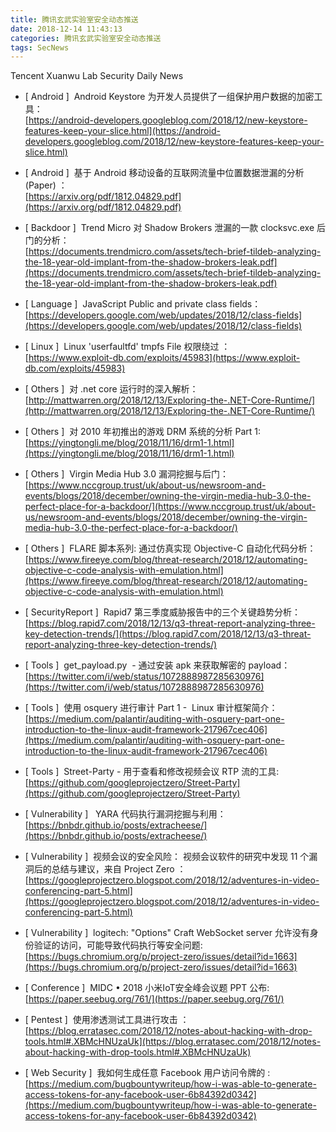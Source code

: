 ```yaml
---
title: 腾讯玄武实验室安全动态推送
date: 2018-12-14 11:43:13
categories: 腾讯玄武实验室安全动态推送
tags: SecNews
---
```


Tencent Xuanwu Lab Security Daily News  
* [ Android ]  Android Keystore 为开发人员提供了一组保护用户数据的加密工具：   
[https://android-developers.googleblog.com/2018/12/new-keystore-features-keep-your-slice.html](https://android-developers.googleblog.com/2018/12/new-keystore-features-keep-your-slice.html)  

* [ Android ]  基于 Android 移动设备的互联网流量中位置数据泄漏的分析(Paper) ：   
[https://arxiv.org/pdf/1812.04829.pdf](https://arxiv.org/pdf/1812.04829.pdf)  

* [ Backdoor ]  Trend Micro 对 Shadow Brokers 泄漏的一款 clocksvc.exe 后门的分析：  
[https://documents.trendmicro.com/assets/tech-brief-tildeb-analyzing-the-18-year-old-implant-from-the-shadow-brokers-leak.pdf](https://documents.trendmicro.com/assets/tech-brief-tildeb-analyzing-the-18-year-old-implant-from-the-shadow-brokers-leak.pdf)  

* [ Language ]  JavaScript Public and private class fields：   
[https://developers.google.com/web/updates/2018/12/class-fields](https://developers.google.com/web/updates/2018/12/class-fields)  

* [ Linux ]  Linux 'userfaultfd' tmpfs File 权限绕过 ：   
[https://www.exploit-db.com/exploits/45983](https://www.exploit-db.com/exploits/45983)  

* [ Others ]  对 .net core 运行时的深入解析：   
[http://mattwarren.org/2018/12/13/Exploring-the-.NET-Core-Runtime/](http://mattwarren.org/2018/12/13/Exploring-the-.NET-Core-Runtime/)  

* [ Others ]  对 2010 年初推出的游戏 DRM 系统的分析 Part 1:   
[https://yingtongli.me/blog/2018/11/16/drm1-1.html](https://yingtongli.me/blog/2018/11/16/drm1-1.html)  

* [ Others ]  Virgin Media Hub 3.0 漏洞挖掘与后门：   
[https://www.nccgroup.trust/uk/about-us/newsroom-and-events/blogs/2018/december/owning-the-virgin-media-hub-3.0-the-perfect-place-for-a-backdoor/](https://www.nccgroup.trust/uk/about-us/newsroom-and-events/blogs/2018/december/owning-the-virgin-media-hub-3.0-the-perfect-place-for-a-backdoor/)  

* [ Others ]  FLARE 脚本系列: 通过仿真实现 Objective-C 自动化代码分析：   
[https://www.fireeye.com/blog/threat-research/2018/12/automating-objective-c-code-analysis-with-emulation.html](https://www.fireeye.com/blog/threat-research/2018/12/automating-objective-c-code-analysis-with-emulation.html)  

* [ SecurityReport ]  Rapid7 第三季度威胁报告中的三个关键趋势分析：   
[https://blog.rapid7.com/2018/12/13/q3-threat-report-analyzing-three-key-detection-trends/](https://blog.rapid7.com/2018/12/13/q3-threat-report-analyzing-three-key-detection-trends/)  

* [ Tools ]  get_payload.py  - 通过安装 apk 来获取解密的 payload：   
[https://twitter.com/i/web/status/1072888987285630976](https://twitter.com/i/web/status/1072888987285630976)  

* [ Tools ]  使用 osquery 进行审计 Part 1 -  Linux 审计框架简介：   
[https://medium.com/palantir/auditing-with-osquery-part-one-introduction-to-the-linux-audit-framework-217967cec406](https://medium.com/palantir/auditing-with-osquery-part-one-introduction-to-the-linux-audit-framework-217967cec406)  

* [ Tools ]  Street-Party - 用于查看和修改视频会议 RTP 流的工具:   
[https://github.com/googleprojectzero/Street-Party](https://github.com/googleprojectzero/Street-Party)  

* [ Vulnerability ]   YARA 代码执行漏洞挖掘与利用：   
[https://bnbdr.github.io/posts/extracheese/](https://bnbdr.github.io/posts/extracheese/)  

* [ Vulnerability ]  视频会议的安全风险： 视频会议软件的研究中发现 11 个漏洞后的总结与建议，来自 Project Zero ：   
[https://googleprojectzero.blogspot.com/2018/12/adventures-in-video-conferencing-part-5.html](https://googleprojectzero.blogspot.com/2018/12/adventures-in-video-conferencing-part-5.html)  

* [ Vulnerability ]  logitech: "Options" Craft WebSocket server 允许没有身份验证的访问，可能导致代码执行等安全问题:   
[https://bugs.chromium.org/p/project-zero/issues/detail?id=1663](https://bugs.chromium.org/p/project-zero/issues/detail?id=1663)  

* [ Conference ]  MIDC • 2018 小米IoT安全峰会议题 PPT 公布: 
[https://paper.seebug.org/761/](https://paper.seebug.org/761/)  

* [ Pentest ]  使用渗透测试工具进行攻击 ： 
[https://blog.erratasec.com/2018/12/notes-about-hacking-with-drop-tools.html#.XBMcHNUzaUk](https://blog.erratasec.com/2018/12/notes-about-hacking-with-drop-tools.html#.XBMcHNUzaUk)  

* [ Web Security ]  我如何生成任意 Facebook 用户访问令牌的
: 
[https://medium.com/bugbountywriteup/how-i-was-able-to-generate-access-tokens-for-any-facebook-user-6b84392d0342](https://medium.com/bugbountywriteup/how-i-was-able-to-generate-access-tokens-for-any-facebook-user-6b84392d0342)  

